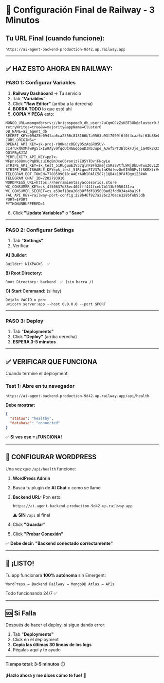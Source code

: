 # 🎯 Configuración Final de Railway - 3 Minutos

## Tu URL Final (cuando funcione):
```
https://ai-agent-backend-production-9d42.up.railway.app
```

---

## ✅ HAZ ESTO AHORA EN RAILWAY:

### PASO 1: Configurar Variables

1. **Railway Dashboard** → Tu servicio
2. Tab **"Variables"**
3. Click **"Raw Editor"** (arriba a la derecha)
4. **BORRA TODO** lo que esté ahí
5. **COPIA Y PEGA** esto:

```env
MONGO_URL=mongodb+srv://bricospeed0_db_user:7uCqmOCzZsKBT3Uk@cluster0.5uxiix8.mongodb.net/?retryWrites=true&w=majority&appName=Cluster0
DB_NAME=ai_agent_db
SECRET_KEY=09d25e094faa6ca2556c818166b7a9563b93f7099f6f0f4caa6cf63b88e8d3e7
CORS_ORIGINS=*
OPENAI_API_KEY=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
PERPLEXITY_API_KEY=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
STRIPE_API_KEY=sk_test_51RLguuEIV37qlnK9Fm2mejxSRsSVtfLWRjDbLwTwuZ6vL2XNkjQ0FPWQMhq6LNqbOQ5qsJbhuGzA2tvrCjHf1mmT00AXLet9SG
STRIPE_PUBLISHABLE_KEY=pk_test_51RLguuEIV37qlnK9dfwvGn6IN08Fv1tSKRXtrVv1bwEdiLNU4yQ1KzVOn1Jl0QgyAe96l4S6npdTFE9Bni9jDOI500i9CXuLfQ
TELEGRAM_BOT_TOKEN=7708509018:AAErAOblRAlC587j1QB4k19PAfDgoiZ3kWk
TELEGRAM_CHAT_ID=7202793910
WORDPRESS_URL=https://herramientasyaccesorios.store
WC_CONSUMER_KEY=ck_4f50637d85ec404fff441fceb7b113b5050431ea
WC_CONSUMER_SECRET=cs_e59ef18ea20d80ffdf835803ad2fdd834a4ba19f
FAL_API_KEY=railway-port-config:228b46f927a226c270ece128bfeb95db
PORT=$PORT
PYTHONUNBUFFERED=1
```

6. Click **"Update Variables"** o **"Save"**

---

### PASO 2: Configurar Settings

1. Tab **"Settings"**
2. Verifica:

**A) Builder:**
```
Builder: NIXPACKS  ✅
```

**B) Root Directory:**
```
Root Directory: backend  ✅ (sin barra /)
```

**C) Start Command:** (si hay)
```
Déjalo VACÍO o pon:
uvicorn server:app --host 0.0.0.0 --port $PORT
```

---

### PASO 3: Deploy

1. Tab **"Deployments"**
2. Click **"Deploy"** (arriba derecha)
3. **ESPERA 3-5 minutos**

---

## ✅ VERIFICAR QUE FUNCIONA

Cuando termine el deployment:

### Test 1: Abre en tu navegador
```
https://ai-agent-backend-production-9d42.up.railway.app/api/health
```

**Debe mostrar:**
```json
{
  "status": "healthy",
  "database": "connected"
}
```

✅ **Si ves eso = ¡FUNCIONA!**

---

## 🔌 CONFIGURAR WORDPRESS

Una vez que `/api/health` funcione:

1. **WordPress Admin**
2. Busca tu plugin de **AI Chat** o como se llame
3. **Backend URL:** Pon esto:
   ```
   https://ai-agent-backend-production-9d42.up.railway.app
   ```
   ⚠️ **SIN** `/api` al final

4. Click **"Guardar"**
5. Click **"Probar Conexión"**

✅ **Debe decir: "Backend conectado correctamente"**

---

## 🎉 ¡LISTO!

Tu app funcionará **100% autónoma** sin Emergent:

```
WordPress → Backend Railway → MongoDB Atlas → APIs
```

Todo funcionando 24/7 ✅

---

## 🆘 Si Falla

Después de hacer el deploy, si sigue dando error:

1. Tab **"Deployments"**
2. Click en el deployment
3. **Copia las últimas 30 líneas de los logs**
4. Pégalas aquí y te ayudo

---

**Tiempo total: 3-5 minutos** ⏱️

**¡Hazlo ahora y me dices cómo te fue!** 🚀
